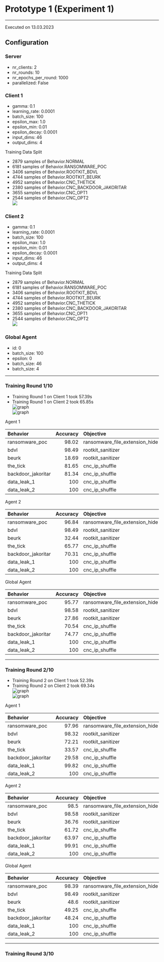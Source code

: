   
# Prototype 1 (Experiment 1)  
---  
  
Executed on 13.03.2023  
## Configuration  
### Server  
- nr\_clients: 2  
- nr\_rounds: 10  
- nr\_epochs\_per\_round: 1000  
- parallelized: False  
  
### Client 1  
- gamma: 0.1  
- learning\_rate: 0.0001  
- batch\_size: 100  
- epsilon\_max: 1.0  
- epsilon\_min: 0.01  
- epsilon\_decay: 0.0001  
- input\_dims: 46  
- output\_dims: 4  
  
Training Data Split  
- 2879 samples of Behavior.NORMAL  
- 6181 samples of Behavior.RANSOMWARE\_POC  
- 3406 samples of Behavior.ROOTKIT\_BDVL  
- 4744 samples of Behavior.ROOTKIT\_BEURK  
- 4952 samples of Behavior.CNC\_THETICK  
- 2380 samples of Behavior.CNC\_BACKDOOR\_JAKORITAR  
- 3655 samples of Behavior.CNC\_OPT1  
- 2544 samples of Behavior.CNC\_OPT2  
![](behavior\_sample\_distribution\_on\_client-01.png)  
### Client 2  
- gamma: 0.1  
- learning\_rate: 0.0001  
- batch\_size: 100  
- epsilon\_max: 1.0  
- epsilon\_min: 0.01  
- epsilon\_decay: 0.0001  
- input\_dims: 46  
- output\_dims: 4  
  
Training Data Split  
- 2879 samples of Behavior.NORMAL  
- 6181 samples of Behavior.RANSOMWARE\_POC  
- 3406 samples of Behavior.ROOTKIT\_BDVL  
- 4744 samples of Behavior.ROOTKIT\_BEURK  
- 4952 samples of Behavior.CNC\_THETICK  
- 2380 samples of Behavior.CNC\_BACKDOOR\_JAKORITAR  
- 3655 samples of Behavior.CNC\_OPT1  
- 2544 samples of Behavior.CNC\_OPT2  
![](behavior\_sample\_distribution\_on\_client-02.png)  
### Global Agent  
- id: 0  
- batch\_size: 100  
- epsilon: 0  
- batch\_size: 46  
- batch\_size: 4  
  
<div style="page-break-after: always;"></div>  
  
---  
### Training Round 1/10  
  
- Training Round 1 on Client 1 took 57.39s  
- Training Round 1 on Client 2 took 65.85s  
![graph](round-01\_agent-01\_learning-curve.png)  
![graph](round-01\_agent-02\_learning-curve.png)  


Agent 1
  
| Behavior           |   Accuracy | Objective                      |
|:-------------------|-----------:|:-------------------------------|
| ransomware\_poc     |      98.02 | ransomware\_file\_extension\_hide |
| bdvl               |      98.49 | rootkit\_sanitizer              |
| beurk              |      18.69 | rootkit\_sanitizer              |
| the\_tick           |      81.65 | cnc\_ip\_shuffle                 |
| backdoor\_jakoritar |      81.34 | cnc\_ip\_shuffle                 |
| data\_leak\_1        |     100    | cnc\_ip\_shuffle                 |
| data\_leak\_2        |     100    | cnc\_ip\_shuffle                 |  


Agent 2
  
| Behavior           |   Accuracy | Objective                      |
|:-------------------|-----------:|:-------------------------------|
| ransomware\_poc     |      96.84 | ransomware\_file\_extension\_hide |
| bdvl               |      98.49 | rootkit\_sanitizer              |
| beurk              |      32.44 | rootkit\_sanitizer              |
| the\_tick           |      65.77 | cnc\_ip\_shuffle                 |
| backdoor\_jakoritar |      70.31 | cnc\_ip\_shuffle                 |
| data\_leak\_1        |     100    | cnc\_ip\_shuffle                 |
| data\_leak\_2        |     100    | cnc\_ip\_shuffle                 |  


Global Agent
  
| Behavior           |   Accuracy | Objective                      |
|:-------------------|-----------:|:-------------------------------|
| ransomware\_poc     |      95.77 | ransomware\_file\_extension\_hide |
| bdvl               |      98.58 | rootkit\_sanitizer              |
| beurk              |      27.86 | rootkit\_sanitizer              |
| the\_tick           |      70.54 | cnc\_ip\_shuffle                 |
| backdoor\_jakoritar |      74.77 | cnc\_ip\_shuffle                 |
| data\_leak\_1        |     100    | cnc\_ip\_shuffle                 |
| data\_leak\_2        |     100    | cnc\_ip\_shuffle                 |  
  
<div style="page-break-after: always;"></div>  
  
---  
### Training Round 2/10  
  
- Training Round 2 on Client 1 took 52.39s  
- Training Round 2 on Client 2 took 69.34s  
![graph](round-02\_agent-01\_learning-curve.png)  
![graph](round-02\_agent-02\_learning-curve.png)  


Agent 1
  
| Behavior           |   Accuracy | Objective                      |
|:-------------------|-----------:|:-------------------------------|
| ransomware\_poc     |      97.96 | ransomware\_file\_extension\_hide |
| bdvl               |      98.32 | rootkit\_sanitizer              |
| beurk              |      72.21 | rootkit\_sanitizer              |
| the\_tick           |      33.57 | cnc\_ip\_shuffle                 |
| backdoor\_jakoritar |      29.58 | cnc\_ip\_shuffle                 |
| data\_leak\_1        |      99.82 | cnc\_ip\_shuffle                 |
| data\_leak\_2        |     100    | cnc\_ip\_shuffle                 |  


Agent 2
  
| Behavior           |   Accuracy | Objective                      |
|:-------------------|-----------:|:-------------------------------|
| ransomware\_poc     |      98.5  | ransomware\_file\_extension\_hide |
| bdvl               |      98.58 | rootkit\_sanitizer              |
| beurk              |      36.76 | rootkit\_sanitizer              |
| the\_tick           |      61.72 | cnc\_ip\_shuffle                 |
| backdoor\_jakoritar |      63.97 | cnc\_ip\_shuffle                 |
| data\_leak\_1        |      99.91 | cnc\_ip\_shuffle                 |
| data\_leak\_2        |     100    | cnc\_ip\_shuffle                 |  


Global Agent
  
| Behavior           |   Accuracy | Objective                      |
|:-------------------|-----------:|:-------------------------------|
| ransomware\_poc     |      98.39 | ransomware\_file\_extension\_hide |
| bdvl               |      98.49 | rootkit\_sanitizer              |
| beurk              |      48.6  | rootkit\_sanitizer              |
| the\_tick           |      49.25 | cnc\_ip\_shuffle                 |
| backdoor\_jakoritar |      48.24 | cnc\_ip\_shuffle                 |
| data\_leak\_1        |     100    | cnc\_ip\_shuffle                 |
| data\_leak\_2        |     100    | cnc\_ip\_shuffle                 |  
  
<div style="page-break-after: always;"></div>  
  
---  
### Training Round 3/10  
  
